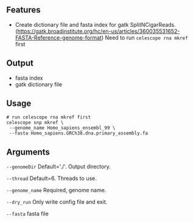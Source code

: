 ## Features
- Create dictionary file and fasta index for gatk SplitNCigarReads.
(https://gatk.broadinstitute.org/hc/en-us/articles/360035531652-FASTA-Reference-genome-format) 
Need to run `celescope rna mkref` first

## Output
- fasta index
- gatk dictionary file

## Usage
```
# run celescope rna mkref first
celescope snp mkref \
 --genome_name Homo_sapiens_ensembl_99 \
 --fasta Homo_sapiens.GRCh38.dna.primary_assembly.fa
```


## Arguments
`--genomeDir` Default='./'. Output directory.

`--thread` Default=6. Threads to use.

`--genome_name` Required, genome name.

`--dry_run` Only write config file and exit.

`--fasta` fasta file

